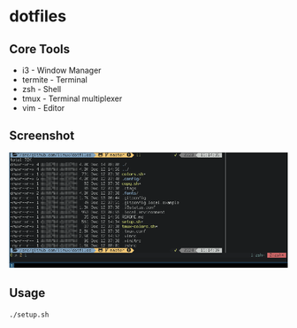 # dotfiles

## Core Tools

* i3 - Window Manager
* termite - Terminal
* zsh - Shell
* tmux - Terminal multiplexer
* vim - Editor

## Screenshot

![Screenshot](dotfiles.png)

## Usage

`./setup.sh`

